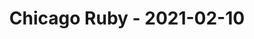 ---
layout: post
title: Chicago Ruby - 2021-02-10
datetime: '2021-02-10T19:00:00-05:00'
name: Chicago Ruby
external_url: https://www.meetup.com/ChicagoRuby/events/xlfgcryccdbnb/
online_event: false
year_month: 2021-02
---